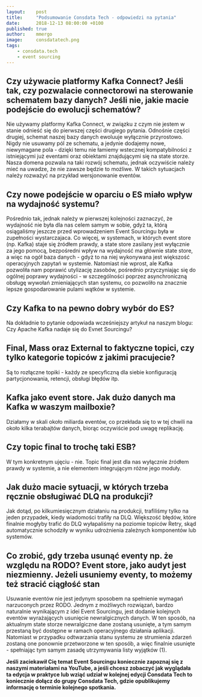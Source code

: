 ```yaml
---
layout:    post
title:     "Podsumowanie Consdata Tech - odpowiedzi na pytania"
date:      2018-12-13 08:00:00 +0100
published: true
author:    mmergo
image:     consdatatech.png
tags:
    - consdata.tech
    - event sourcing
---
```


## Czy używacie platformy Kafka Connect? Jeśli tak, czy pozwalacie connectorowi na sterowanie schematem bazy danych? Jeśli nie, jakie macie podejście do ewolucji schematów?

Nie używamy platformy Kafka Connect, w związku z czym nie jestem w stanie odnieść się do pierwszej części drugiego pytania. Odnośnie części drugiej, schemat naszej bazy danych ewoluuje wyłącznie przyrostowo. Nigdy nie usuwamy pól ze schematu, a jedynie dodajemy nowe, niewymagane pola - dzięki temu nie łamiemy wstecznej kompatybilności z istniejącymi już eventami oraz obiektami znajdującymi się na state storze. Nasza domena pozwala na taki rozwój schematu, jednak oczywiście należy mieć na uwadze, że nie zawsze będzie to możliwe. W takich sytuacjach należy rozważyć na przykład wersjonowanie eventów.

## Czy nowe podejście w oparciu o ES miało wpływ na wydajność systemu?

Pośrednio tak, jednak należy w pierwszej kolejności zaznaczyć, że wydajność nie była dla nas celem samym w sobie, gdyż ta, którą osiągaliśmy jeszcze przed wprowadzeniem Event Sourcingu była w zupełności wystarczajaca. Co więcej, w systemach, w których event store (np. Kafka) staje się źródłem prawdy, a state store zasilany jest wyłącznie za jego pomocą, bezpośredni wpływ na wydajność ma głównie state store, a więc na ogół baza danych - gdyż to na niej wykonywana jest większość operacyjnych zapytań w systemie. Natomiast nie wprost, ale Kafka pozwoliła nam poprawić utylizację zasobów, pośrednio przyczyniając się do ogólnej poprawy wydajności - w szczególności poprzez asynchroniczną obsługę wywołań zmieniających stan systemu, co pozwoliło na znacznie lepsze gospodarowanie pulami wątków w systemie.

## Czy Kafka to na pewno dobry wybór do ES?

Na dokładnie to pytanie odpowiada wcześniejszy artykuł na naszym blogu: Czy Apache Kafka nadaje się do Evnet Sourcingu?

## Final, Mass oraz External to faktyczne topici, czy tylko kategorie topiców z jakimi pracujecie?

Są to rozłączne topiki - każdy ze specyficzną dla siebie konfiguracją partycjonowania, retencji, obsługi błędów itp.

## Kafka jako event store. Jak dużo danych ma Kafka w waszym mailboxie?

Działamy w skali około miliarda eventów, co przekłada się to w tej chwili na około kilka terabajtów danych, biorąc oczywiście pod uwagę replikację.

## Czy topic final to trochę taki ESB?

W tym konkretnym ujęciu - nie. Topic final jest dla nas wyłącznie źródłem prawdy w systemie, a nie elementem integrującym różne jego moduły.

## Jak dużo macie sytuacji, w których trzeba ręcznie obsługiwać DLQ na produkcji?

Jak dotąd, po kilkumiesięcznym działaniu na produkcji, trafiliśmy tylko na jeden przypadek, kiedy wiadomości trafiły na DLQ. Większość błędów, które finalnie mogłyby trafić do DLQ wyłapaliśmy na poziomie topiców Retry, skąd automatycznie schodziły w wyniku udrożnienia zależnych komponentów lub systemów.

## Co zrobić, gdy trzeba usunąć eventy np. że względu na RODO? Event store, jako audyt jest niezmienny. Jeżeli usuniemy eventy, to możemy też stracić ciągłość stan

Usuwanie eventów nie jest jedynym sposobem na spełnienie wymagań narzuconych przez RODO. Jednym z możliwych rozwiązań, bardzo naturalnie wynikającym z idei Event Sourcingu, jest dodanie kolejnych eventów wyrażających usunięcie newralgicznych danych. W ten sposób, na aktualnym state storze newralgiczne dane zostaną usunięte, a tym samym przestaną być dostępne w ramach operacyjnego działania aplikacji. Natomiast w przypadku odtwarzania stanu systemu ze strumienia zdarzeń zostaną one ponownie przetworzone w ten sposób, a więc finalnie usunięte - spełniając tym samym zasadę utrzymywania listy wyjątków (1).


**Jeśli zaciekawił Cię temat Event Sourcingu koniecznie zapoznaj się z naszymi materiałami na YouTube, a jeśli chcesz zobaczyć jak wyglądała ta edycja w praktyce lub wziąć udział w kolejnej edycji Consdata Tech to koniecznie dołącz do grupy Consdata Tech, gdzie opublikujemy informację o terminie kolejnego spotkania.**

